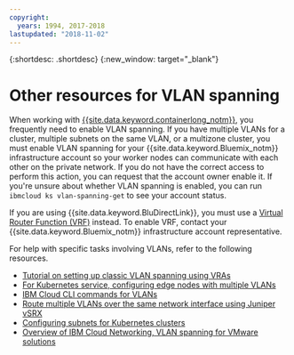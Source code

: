 ```yaml
---
copyright:
  years: 1994, 2017-2018
lastupdated: "2018-11-02"
---
```

{:shortdesc: .shortdesc}
{:new_window: target="_blank"}

# Other resources for VLAN spanning

When working with [{{site.data.keyword.containerlong_notm}}](/docs/containers/container_index.html), you frequently need to enable VLAN spanning. If you have multiple VLANs for a cluster, multiple subnets on the same VLAN, or a multizone cluster, you must enable VLAN spanning for your {{site.data.keyword.Bluemix_notm}} infrastructure account so your worker nodes can communicate with each other on the private network. If you do not have the correct access to perform this action, you can request that the account owner enable it. If you're unsure about whether VLAN spanning is enabled, you can run `ibmcloud ks vlan-spanning-get` to see your account status.

If you are using {{site.data.keyword.BluDirectLink}}, you must use a [Virtual Router Function (VRF)](/docs/infrastructure/direct-link/subnet-configuration.html#more-about-using-vrf) instead. To enable VRF, contact your {{site.data.keyword.Bluemix_notm}} infrastructure account representative.

For help with specific tasks involving VLANs, refer to the following resources. 

* [Tutorial on setting up classic VLAN spanning using VRAs](../tutorials/vlan-spanning.html#vlan-spanning)
* [For Kubernetes service, configuring edge nodes with multiple VLANs](../containers/cs_loadbalancer.html#edge_nodes_multiple_vlans)
* [IBM Cloud CLI commands for VLANs](../cli/reference/ibmcloud/cli_vlan.html)
* [Route multiple VLANs over the same network interface using Juniper vSRX](../infrastructure/vsrx/manage-vlans.html#route-multiple-vlans-over-the-same-network-interface)
* [Configuring subnets for Kubernetes clusters](../containers/cs_subnets.html#vlans)
* [Overview of IBM Cloud Networking, VLAN spanning for VMware solutions](../services/vmwaresolutions/archiref/vcsnsxt/vcsnsxt-overview-ic4vnetwork.html#vlan-spanning)
